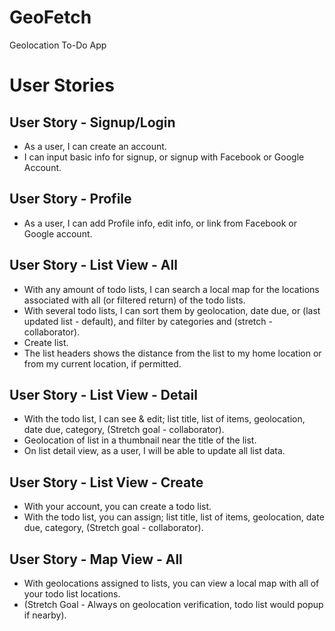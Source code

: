 # GeoFetch

Geolocation To-Do App

# User Stories

## User Story - Signup/Login

- As a user, I can create an account.
- I can input basic info for signup, or signup with Facebook or Google Account.

## User Story - Profile

- As a user, I can add Profile info, edit info, or link from Facebook or Google account.

## User Story - List View - All

- With any amount of todo lists, I can search a local map for the locations associated with all (or filtered return) of the todo lists.
- With several todo lists, I can sort them by geolocation, date due, or (last updated list - default), and filter by categories and (stretch - collaborator).
- Create list.
- The list headers shows the distance from the list to my home location or from my current location, if permitted.

## User Story - List View - Detail

- With the todo list, I can see & edit; list title, list of items, geolocation, date due, category, (Stretch goal - collaborator).
- Geolocation of list in a thumbnail near the title of the list.
- On list detail view, as a user, I will be able to update all list data.

## User Story - List View - Create

- With your account, you can create a todo list.
- With the todo list, you can assign; list title, list of items, geolocation, date due, category, (Stretch goal - collaborator).

## User Story - Map View - All

- With geolocations assigned to lists, you can view a local map with all of your todo list locations.
- (Stretch Goal - Always on geolocation verification, todo list would popup if nearby).
